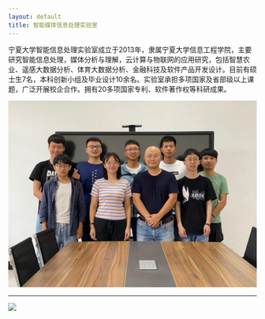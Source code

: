 ```yaml
---
layout: default
title: 智能媒体信息处理实验室
---
```

宁夏大学智能信息处理实验室成立于2013年，隶属宁夏大学信息工程学院，主要研究智能信息处理，媒体分析与理解，云计算与物联网的应用研究，包括智慧农业、遥感大数据分析、体育大数据分析、金融科技及软件产品开发设计。目前有硕士生7名，本科创新小组及毕业设计10余名。实验室承担多项国家及省部级以上课题，广泛开展校企合作。拥有20多项国家专利、软件著作权等科研成果。 

![团队合影](./assets/images/group-2020.jpeg)

---
![](https://komarev.com/ghpvc/?username=medialab-nxu)